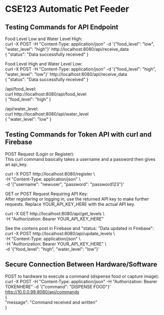 # CSE123 Automatic Pet Feeder 
## Testing Commands for API Endpoint

Food Level Low and Water Level High:<br>
curl -X POST -H "Content-Type: application/json" -d '{"food_level": "low", "water_level": "high"}' http://localhost:8080/api/receive_data <br>
{ 
"status": "Data successfully received" 
} 

Food Level High and Water Level Low:<br>
curl -X POST -H "Content-Type: application/json" -d '{"food_level": "high", "water_level": "low"}' http://localhost:8080/api/receive_data <br>
{ 
"status": "Data successfully received" 
} 

/api/food_level:<br>
curl http://localhost:8080/api/food_level <br>
{ 
"food_level": "high" 
}

/api/water_level:<br>
curl http://localhost:8080/api/water_level <br>
{
  "water_level": "low"
}

## Testing Commands for Token API with curl and Firebase
POST Request (Login or Register): <br>
This curl command basically takes a username and a password then gives an api_key. <br>

curl -X POST http://localhost:8080/register \ <br>
-H "Content-Type: application/json" \ <br>
-d '{"username": "newuser", "password": "password123"}' <br>

GET or POST Request Requiring API Key: <br>
After registering or logging in, use the returned API key to make further requests. Replace YOUR_API_KEY_HERE with the actual API key. <br>

curl -X GET http://localhost:8080/api/get_levels \ <br>
-H "Authorization: Bearer YOUR_API_KEY_HERE" <br>

See the contens post in Firebase and "status: "Data updated in Firebase": <br>
curl -X POST http://localhost:8080/api/update_levels \ <br>
-H "Content-Type: application/json" \ <br>
-H "Authorization: Bearer YOUR_API_KEY_HERE" \ <br>
-d '{"food_level": "high", "water_level": "low"}' <br>

## Secure Connection Between Hardware/Software
POST to hardware to execute a command (dispense food or capture image): <br>
curl -X POST -H "Content-Type: application/json" -H "Authorization: Bearer TOKENHERE" -d '{"command": "DISPENSE FOOD"}' http://10.0.0.98:8080/api/commands <br>
{ <br>
  "message": "Command received and written" <br>
}<br>
